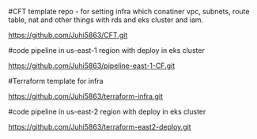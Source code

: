 #CFT template repo - for setting infra which conatiner vpc, subnets, route table, nat and other things with rds and eks cluster and iam.

https://github.com/Juhi5863/CFT.git

#code pipeline in us-east-1 region with deploy in eks cluster 

https://github.com/Juhi5863/pipeline-east-1-CF.git

#Terraform template for infra

https://github.com/Juhi5863/terraform-infra.git

#code pipeline in us-east-2 region with deploy in eks cluster

https://github.com/Juhi5863/terraform-east2-deploy.git
